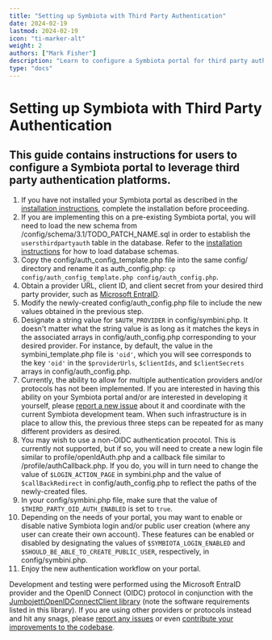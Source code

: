 ```yaml
---
title: "Setting up Symbiota with Third Party Authentication"
date: 2024-02-19
lastmod: 2024-02-19
icon: "ti-marker-alt"
weight: 2
authors: ["Mark Fisher"]
description: "Learn to configure a Symbiota portal for third party authentication"
type: "docs"
---
```


# Setting up Symbiota with Third Party Authentication

## This guide contains instructions for users to configure a Symbiota portal to leverage third party authentication platforms.

1. If you have not installed your Symbiota portal as described in the [installation instructions](https://github.com/BioKIC/Symbiota/blob/master/docs/INSTALL.md), complete the installation before proceeding.
2. If you are implementing this on a pre-existing Symbiota portal, you will need to load the new schema from <SymbiotaBaseFolder>/config/schema/3.1/TODO_PATCH_NAME.sql in order to establish the `usersthirdpartyauth` table in the database. Refer to the [installation instructions](https://github.com/BioKIC/Symbiota/blob/master/docs/INSTALL.md) for how to load database schemas.
3. Copy the config/auth_config_template.php file into the same config/ directory and rename it as auth_config.php: `cp config/auth_config_template.php config/auth_config.php`.
4. Obtain a provider URL, client ID, and client secret from your desired third party provider, such as [Microsoft EntraID](https://www.microsoft.com/en-us/security/business/microsoft-entra).
5. Modify the newly-created config/auth_config.php file to include the new values obtained in the previous step.
6. Designate a string value for `$AUTH_PROVIDER` in config/symbini.php. It doesn't matter what the string value is as long as it matches the keys in the associated arrays in config/auth_config.php corresponding to your desired provider. For instance, by default, the value in the symbini_template.php file is `'oid'`, which you will see corresponds to the key `'oid'` in the `$providerUrls`, `$clientIds`, and `$clientSecrets` arrays in config/auth_config.php.
7. Currently, the ability to allow for multiple authentication providers and/or protocols has not been implemented. If you are interested in having this ability on your Symbiota portal and/or are interested in developing it yourself, please [report a new issue](https://github.com/BioKIC/Symbiota/issues/new) about it and coordinate with the current Symbiota development team. When such infrastructure is in place to allow this, the previous three steps can be repeated for as many different providers as desired.
8. You may wish to use a non-OIDC authentication procotol. This is currently not supported, but if so, you will need to create a new login file similar to profile/openIdAuth.php and a callback file similar to /profile/authCallback.php. If you do, you will in turn need to change the value of `$LOGIN_ACTION_PAGE` in symbini.php and the value of `$callBackRedirect` in config/auth_config.php to reflect the paths of the newly-created files.
9. In your config/symbini.php file, make sure that the value of `$THIRD_PARTY_OID_AUTH_ENABLED` is set to `true`.
10. Depending on the needs of your portal, you may want to enable or disable native Symbiota login and/or public user creation (where any user can create their own account). These features can be enabled or disabled by designating the values of `$SYMBIOTA_LOGIN_ENABLED` and `$SHOULD_BE_ABLE_TO_CREATE_PUBLIC_USER`, respectively, in config/symbini.php.
11. Enjoy the new authentication workflow on your portal.

Development and testing were performed using the Microsoft EntraID provider and the OpenID Connect (OIDC) protocol in conjunction with the [Jumbojett\OpenIDConnectClient library](https://github.com/jumbojett/OpenID-Connect-PHP) (note the software requirements listed in this library). If you are using other providers or protocols instead and hit any snags, please [report any issues](https://github.com/BioKIC/Symbiota/issues/new) or even [contribute your improvements to the codebase](https://github.com/BioKIC/Symbiota/blob/master/docs/CONTRIBUTING.md).
